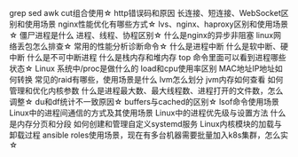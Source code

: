 grep sed awk cut组合使用☆
http错误码和原因
长连接、短连接、WebSocket区别和使用场景
nginx性能优化有哪些方式☆
lvs、nginx、haproxy区别和使用场景☆
僵尸进程是什么
进程、线程、协程区别☆
什么是nginx的异步非阻塞
linux网络丢包怎么排查☆
常用的性能分析诊断命令☆
什么是进程中断
什么是软中断、硬中断
什么是不可中断进程
什么是栈内存和堆内存
top 命令里面可以看到进程哪些状态☆
Linux 系统中/proc是做什么的
load和cpu使用率区别
MAC地址IP地址如何转换
常见的raid有哪些，使用场景是什么
lvm怎么划分
jvm内存如何查看
如何管理和优化内核参数
什么是进程最大数、最大线程数、进程打开的文件数，怎么调整☆
du和df统计不一致原因☆
buffers与cached的区别☆
lsof命令使用场景
Linux中的进程间通信的方式及其使用场景
Linux中的进程优先级与设置方法
什么是内存分页和分段
如何创建和管理自定义systemd服务
Linux内核模块的加载与卸载过程
ansible roles使用场景，现在有多台机器需要批量加入k8s集群，怎么实☆
